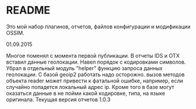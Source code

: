 # README #

Это мой набор плагинов, отчетов, файлов конфигурации и модификации OSSIM.

01.09.2015

Многое поменял с момента первой публикации. 
В отчеты IDS и OTX вставил данные геолокации. 
Навел порядок с кодировками символов. 
Убрал в отдельный модуль "helper" функцию запроса данных геолокации. С базой geoip2 работать надо осторожно.
вызов методов объекта reader может привести к фатальной ошибке, например, если случайно попадется локальный адрес ip.
Кроме того в базе могут оказаться данные в не пойми какой кодировке, типа, на языке оригинала.
Текущая версия отчетов 1.0.3
